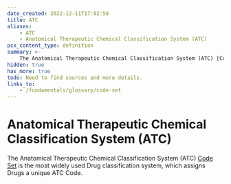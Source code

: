 ```yaml
---
date_created: 2022-12-11T17:02:59
title: ATC
aliases:
    - ATC
    - Anatomical Therapeutic Chemical Classification System (ATC)
pcx_content_type: definition
summary: >-
    The Anatomical Therapeutic Chemical Classification System (ATC) [Code Set](/fundamentals/glossary/code-set) is the most widely used Drug classification system, which assigns Drugs a unique ATC Code.
hidden: true
has_more: true
todo: Need to find sources and more details.
links_to:
    - /fundamentals/glossary/code-set
---
```


# Anatomical Therapeutic Chemical Classification System (ATC)

The Anatomical Therapeutic Chemical Classification System (ATC) [Code Set](/fundamentals/glossary/code-set) is the most widely used Drug classification system, which assigns Drugs a unique ATC Code.
